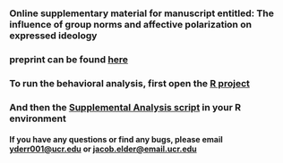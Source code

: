 ### Online supplementary material for manuscript entitled: The influence of group norms and affective polarization on expressed ideology 

### preprint can be found [here](https://psyarxiv.com/4m9b2/)
### To run the behavioral analysis, first open the [R project](https://github.com/JacobElder/NormIdeol/blob/main/main/Analysis/supplemental_analyses.qmd) 

### And then the [Supplemental Analysis script](https://github.com/JacobElder/NormIdeol/blob/main/main/Analysis/supplemental_analyses.qmd) in your R environment

#### If you have any questions or find any bugs, please email yderr001@ucr.edu or jacob.elder@email.ucr.edu

